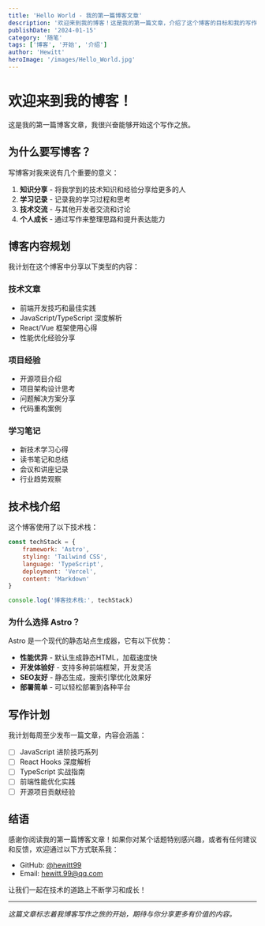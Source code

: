 ```yaml
---
title: 'Hello World - 我的第一篇博客文章'
description: '欢迎来到我的博客！这是我的第一篇文章，介绍了这个博客的目标和我的写作计划。'
publishDate: '2024-01-15'
category: '随笔'
tags: ['博客', '开始', '介绍']
author: 'Hewitt'
heroImage: '/images/Hello_World.jpg'
---
```


# 欢迎来到我的博客！

这是我的第一篇博客文章，我很兴奋能够开始这个写作之旅。

## 为什么要写博客？

写博客对我来说有几个重要的意义：

1. **知识分享** - 将我学到的技术知识和经验分享给更多的人
2. **学习记录** - 记录我的学习过程和思考
3. **技术交流** - 与其他开发者交流和讨论
4. **个人成长** - 通过写作来整理思路和提升表达能力

## 博客内容规划

我计划在这个博客中分享以下类型的内容：

### 技术文章

- 前端开发技巧和最佳实践
- JavaScript/TypeScript 深度解析
- React/Vue 框架使用心得
- 性能优化经验分享

### 项目经验

- 开源项目介绍
- 项目架构设计思考
- 问题解决方案分享
- 代码重构案例

### 学习笔记

- 新技术学习心得
- 读书笔记和总结
- 会议和讲座记录
- 行业趋势观察

## 技术栈介绍

这个博客使用了以下技术栈：

```javascript
const techStack = {
	framework: 'Astro',
	styling: 'Tailwind CSS',
	language: 'TypeScript',
	deployment: 'Vercel',
	content: 'Markdown'
}

console.log('博客技术栈:', techStack)
```

### 为什么选择 Astro？

Astro 是一个现代的静态站点生成器，它有以下优势：

- **性能优异** - 默认生成静态HTML，加载速度快
- **开发体验好** - 支持多种前端框架，开发灵活
- **SEO友好** - 静态生成，搜索引擎优化效果好
- **部署简单** - 可以轻松部署到各种平台

## 写作计划

我计划每周至少发布一篇文章，内容会涵盖：

- [ ] JavaScript 进阶技巧系列
- [ ] React Hooks 深度解析
- [ ] TypeScript 实战指南
- [ ] 前端性能优化实践
- [ ] 开源项目贡献经验

## 结语

感谢你阅读我的第一篇博客文章！如果你对某个话题特别感兴趣，或者有任何建议和反馈，欢迎通过以下方式联系我：

- GitHub: [@hewitt99](https://github.com/hewitt99)
- Email: hewitt.99@qq.com

让我们一起在技术的道路上不断学习和成长！

---

_这篇文章标志着我博客写作之旅的开始，期待与你分享更多有价值的内容。_
